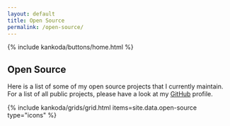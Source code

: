 ```yaml
---
layout: default
title: Open Source
permalink: /open-source/
---
```


<article>
  {% include kankoda/buttons/home.html %}

  <h1>Open Source</h1>
  
  <p>
    Here is a list of some of my open source projects that I currently maintain. For a list of all public projects, please have a look at my <a href="https://github.com/{{ site.github_username| cgi_escape | escape }}">GitHub</a> profile.
  </p>
</article>

{% include kankoda/grids/grid.html items=site.data.open-source type="icons" %}